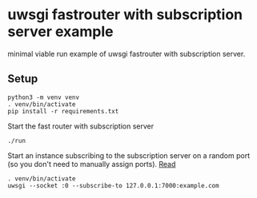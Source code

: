 # uwsgi fastrouter with subscription server example

minimal viable run example of uwsgi fastrouter with
subscription server. 

## Setup 

```
python3 -m venv venv
. venv/bin/activate
pip install -r requirements.txt
```

Start the fast router with subscription server
```
./run
```

Start an instance subscribing to the subscription server
on a random port (so you don't need to manually assign ports). [Read](https://uwsgi-docs.readthedocs.io/en/latest/Fastrouter.html#way-4-fastrouter-subscription-server)

```
. venv/bin/activate
uwsgi --socket :0 --subscribe-to 127.0.0.1:7000:example.com
```

